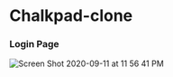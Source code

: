 # Chalkpad-clone
### Login Page
![Screen Shot 2020-09-11 at 11 56 41 PM](https://user-images.githubusercontent.com/42384464/92961000-2ca79380-f48c-11ea-8adb-93f3779f67d8.png)
